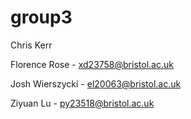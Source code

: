 # group3

Chris Kerr

Florence Rose - xd23758@bristol.ac.uk

Josh Wierszycki - el20063@bristol.ac.uk

Ziyuan Lu - py23518@bristol.ac.uk
